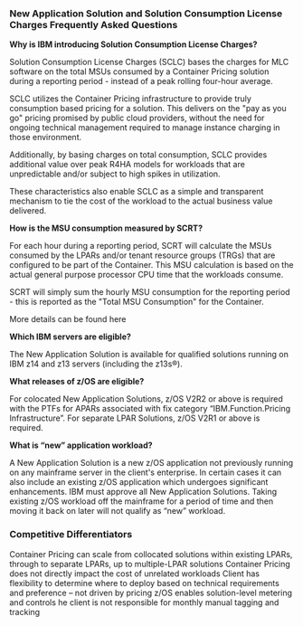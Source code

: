 ### New Application Solution and Solution Consumption License Charges Frequently Asked Questions ###

**Why is IBM introducing Solution Consumption License Charges?**
    
Solution Consumption License Charges (SCLC) bases the charges for MLC software on the total MSUs consumed by a Container Pricing solution during a reporting period - instead of a peak rolling four-hour average. 

SCLC utilizes the Container Pricing infrastructure to provide truly consumption based pricing for a solution. This delivers on the "pay as you go" pricing promised by public cloud providers, without the need for ongoing technical management required to manage instance charging in those environment.

Additionally, by basing charges on total consumption, SCLC provides additional value over peak R4HA models for workloads that are unpredictable and/or subject to high spikes in utilization.

These characteristics also enable SCLC as a simple and transparent mechanism to tie the cost of the workload to the actual business value delivered.
    
**How is the MSU consumption measured by SCRT?** 

For each hour during a reporting period, SCRT will calculate the MSUs consumed by the LPARs and/or tenant resource groups (TRGs) that are configured to be part of the Container. This MSU calculation is based on the actual general purpose processor CPU time that the workloads consume. 

SCRT will simply sum the hourly MSU consumption for the reporting period - this is reported as the "Total MSU Consumption" for the Container.

More details can be found here <insert techdoc link>
    
**Which IBM servers are eligible?**

The New Application Solution is available for qualified solutions running on IBM z14 and z13 servers (including the z13s®).
    
**What releases of z/OS are eligible?**

For colocated New Application Solutions, z/OS V2R2 or above is required with the PTFs for APARs associated with fix category “IBM.Function.Pricing Infrastructure”.
For separate LPAR Solutions, z/OS V2R1 or above is required.
    
**What is “new” application workload?**

A New Application Solution is a new z/OS application not previously running on any mainframe server in the client's enterprise. In certain cases it can also include an existing z/OS application which undergoes significant enhancements. IBM must approve all New Application Solutions. Taking existing z/OS workload off the mainframe for a period of time and then moving it back on later will not qualify as “new” workload.


### Competitive Differentiators ###

Container Pricing can scale from collocated solutions within existing LPARs, through to separate LPARs, up to multiple-LPAR solutions
Container Pricing does not directly impact the cost of unrelated workloads
Client has flexibility to determine where to deploy based on technical requirements and preference – not driven by pricing
z/OS enables solution-level metering and controls
he client is not responsible for monthly manual tagging and tracking
